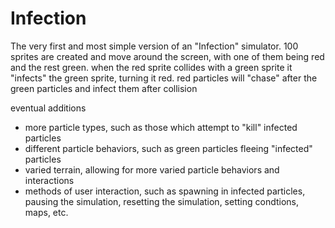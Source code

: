 # Infection
The very first and most simple version of an "Infection" simulator.
100 sprites are created and move around the screen, with one of them being red and the rest green.
when the red sprite collides with a green sprite it "infects" the green sprite, turning it red.
red particles will "chase" after the green particles and infect them after collision

eventual additions
- more particle types, such as those which attempt to "kill" infected particles
- different particle behaviors, such as green particles fleeing "infected" particles
- varied terrain, allowing for more varied particle behaviors and interactions
- methods of user interaction, such as spawning in infected particles, pausing the simulation, resetting the simulation, setting condtions, maps, etc.
